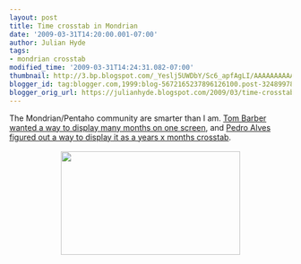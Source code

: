 ```yaml
---
layout: post
title: Time crosstab in Mondrian
date: '2009-03-31T14:20:00.001-07:00'
author: Julian Hyde
tags:
- mondrian crosstab
modified_time: '2009-03-31T14:24:31.082-07:00'
thumbnail: http://3.bp.blogspot.com/_Yeslj5UWDbY/Sc6_apfAgLI/AAAAAAAAAAU/irXpVCRdjZU/s72-c/result2.png
blogger_id: tag:blogger.com,1999:blog-5672165237896126100.post-3248997853782973475
blogger_orig_url: https://julianhyde.blogspot.com/2009/03/time-crosstab-in-mondrian.html
---
```


The Mondrian/Pentaho community are smarter than I am. <a href="http://forums.pentaho.org/showthread.php?p=210498">Tom Barber wanted a way to display many months on one screen</a>, and <a href="http://pedroalves-bi.blogspot.com/2009/03/interesting-olap-date-crosstab-question.html">Pedro Alves figured out a way to display it as a years x months crosstab</a>.<br /><br /><a onblur="try {parent.deselectBloggerImageGracefully();} catch(e) {}" href="http://3.bp.blogspot.com/_Yeslj5UWDbY/Sc6_apfAgLI/AAAAAAAAAAU/irXpVCRdjZU/s320/result2.png"><img style="display:block; margin:0px auto 10px; text-align:center;cursor:pointer; cursor:hand;width: 320px; height: 185px;" src="http://3.bp.blogspot.com/_Yeslj5UWDbY/Sc6_apfAgLI/AAAAAAAAAAU/irXpVCRdjZU/s320/result2.png" border="0" alt="" /></a>